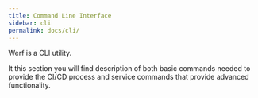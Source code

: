 ```yaml
---
title: Command Line Interface
sidebar: cli
permalink: docs/cli/
---
```


Werf is a CLI utility.

It this section you will find description of both basic commands needed to provide the CI/CD process and service commands that provide advanced functionality.